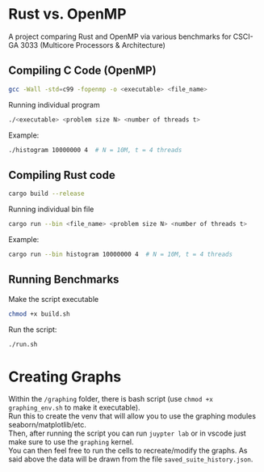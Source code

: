 # Rust vs. OpenMP 
A project comparing Rust and OpenMP via various benchmarks for CSCI-GA 3033 (Multicore Processors & Architecture)

## Compiling C Code (OpenMP)
``` bash
gcc -Wall -std=c99 -fopenmp -o <executable> <file_name>
```
Running individual program
```bash
./<executable> <problem size N> <number of threads t>
```

Example:

```bash
./histogram 10000000 4  # N = 10M, t = 4 threads

```

## Compiling Rust code

```bash 
cargo build --release
```

Running individual bin file
```bash
cargo run --bin <file_name> <problem size N> <number of threads t>
```

Example:

```bash
cargo run --bin histogram 10000000 4  # N = 10M, t = 4 threads
```

## Running Benchmarks

Make the script executable
```bash 
chmod +x build.sh
```

Run the script:
```bash
./run.sh
```

# Creating Graphs
Within the `/graphing` folder, there is bash script (use `chmod +x graphing_env.sh` to make it executable).<br>
Run this to create the venv that will allow you to use the graphing modules seaborn/matplotlib/etc.<br>
Then, after running the script you can run `juypter lab` or in vscode just make sure to use the `graphing` kernel.<br>
You can then feel free to run the cells to recreate/modify the graphs. As said above the data will be drawn
from the file `saved_suite_history.json`.
